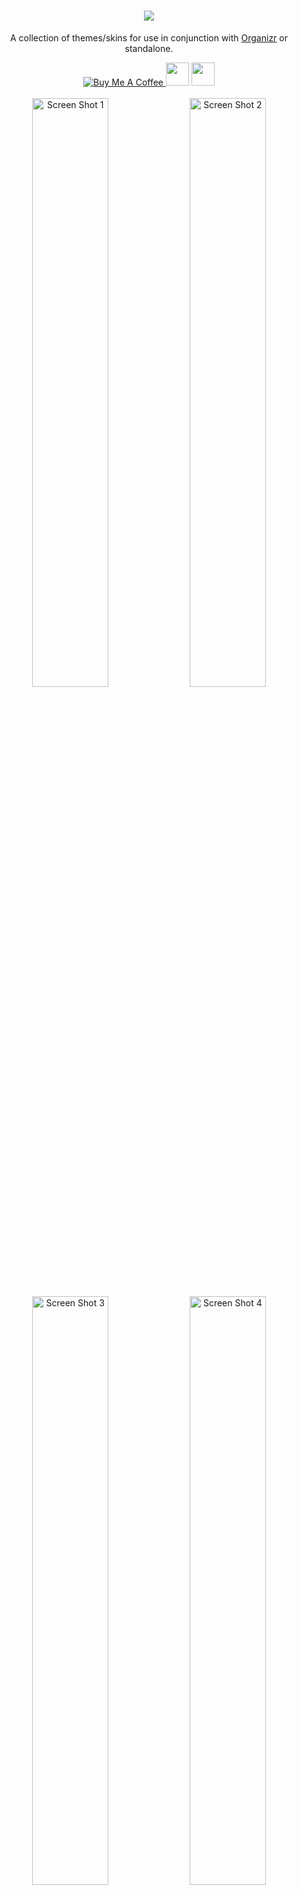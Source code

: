 <h1 align="center">
    <img src="https://i.imgur.com/OkX6Zup.png">
</h1>
<p align="center">
  A collection of themes/skins for use in conjunction with <a href="https://github.com/causefx/Organizr/" target="_blank">Organizr</a> or standalone.
<p align="center">
<a href="https://www.buymeacoffee.com/oY5Nk8GHK" target="_blank"><img src="https://www.buymeacoffee.com/assets/img/custom_images/yellow_img.png" alt="Buy Me A Coffee" style="height: auto !important;width: auto !important;" >   </a><a href="https://discord.gg/HM5uUKU" rel="noopener"><img class="alignnone" title="theme.park!" src="https://img.shields.io/discord/591352397830553601.svg?style=for-the-badge&logo=discord" alt="" height="37" /></a>
 </a><a href="https://technicalramblings.com/" rel="noopener"><img class="alignnone" title="technicalramblings!" src="https://img.shields.io/badge/blog-technicalramblings.com-informational.svg?style=for-the-badge" alt="" height="37" /></a>	
    <br />
    <br />
    <img src="https://raw.githubusercontent.com/gilbN/theme.park/master/Screenshots/orgarr/sonarrv3.png" alt="Screen Shot 1" width="49.15%" />
    <img src="https://raw.githubusercontent.com/gilbN/theme.park/master/Screenshots/graforg/grafana-1.png" alt="Screen Shot 2" width="49.15%" />
    <img src="https://raw.githubusercontent.com/gilbN/theme.park/master/Screenshots/plexorg/plexorg.png" alt="Screen Shot 3" width="49.15%" />
    <img src="https://raw.githubusercontent.com/gilbN/theme.park/master/Screenshots/plpp/plpp.png" alt="Screen Shot 4" width="49.15%" />
</p>

## Setup

### Subfilter

As  most of these apps doesn't have support for custom CSS you can get around that by using [subfilter](http://nginx.org/en/docs/http/ngx_http_sub_module.html) in Nginx.

Add this to your reverse proxy:

```nginx
proxy_set_header Accept-Encoding "";
sub_filter
'</head>'
'<link rel="stylesheet" type="text/css" href="https://gilbn.github.io/theme.park/CSS/themes/<APP_NAME>/THEME.css">
</head>';
sub_filter_once on;
```
Where `THEME.css` is the name of the theme. e.g. `aquamarine.css`

Here is a complete example:

<details><summary>Expand</summary>

```nginx
# REDIRECT HTTP TRAFFIC TO https://[domain.com]
server {
    listen 80;
    server_name ombi.domain.com;
    return 301 https://$server_name$request_uri;
}
server {  
    listen 443 ssl http2;
    server_name ombi.domain.com;

#SSL settings
    include /config/nginx/ssl.conf

location / {
    proxy_pass http://192.168.1.2:8701;
    include /config/nginx/proxy.conf;
	proxy_set_header Accept-Encoding "";
	sub_filter
	'</head>'
	'<link rel="stylesheet" type="text/css" href="https://gilbn.github.io/theme.park/CSS/themes/ombi/plex.css">
	</head>';
	sub_filter_once on;
  }
}
```
</details>

## [Feature requests](http://feathub.com/gilbN/theme.park)
[![Feature Requests](http://feathub.com/gilbN/theme.park?format=svg)](http://feathub.com/gilbN/theme.park)

## Current themes in the repo: 
<ul>
<li>Sonarr</li>
<li>Radarr</li>
<li>Lidarr</li>
<li>Bazarr</li>
<li>Plex</li>
<li>Ombi</li>
<li>Organizr</li>
<li>Grafana</li>
<li>Sabnzbd</li>
<li>Nzbget</li>
<li>Guacamole</li>
<li>Netdata</li>
<li>Jackett</li>
<li>html5speedtest</li>
<li>Filebrowser</li>
<li>Monitorr</li>
<li>Logarr</li>
<li>PLPP</li>	
</ul>

***
# Organizr Hotline and Marine theme
Custom [Organizr](https://github.com/causefx/Organizr/) themes.
<p align="center">
    <img src="https://raw.githubusercontent.com/gilbN/theme.park/master/Screenshots/organizr-themes/organizr-hotline-theme2.png" alt="Screen Shot 1" width="49.15%" />
    <img src="https://raw.githubusercontent.com/gilbN/theme.park/master/Screenshots/organizr-themes/organizr-marine-theme2.png" alt="Screen Shot 2" width="49.15%" />
    <img src="https://raw.githubusercontent.com/gilbN/theme.park/master/Screenshots/organizr-themes/organizr-hotline-theme-login.png" alt="Screen Shot 3" width="49.15%" />
    <img src="https://raw.githubusercontent.com/gilbN/theme.park/master/Screenshots/organizr-themes/organizr-marine-theme-login.png" alt="Screen Shot 4" width="49.15%" />	
</p>

These themes are still a WIP so bugs may occur. Please make an issue if you find one.
Aquamarine are the colors from https://heimdall.site that I fell in love with.
All themes are highly customizable in regards of which radial gradient color combination you want. 

#### Installation: Themes can be found in the "Theme Marketplace" in Organizr.

### Screenshots
<details><summary>Expand</summary>
<p>
<img src="https://raw.githubusercontent.com/gilbN/theme.park/master/Screenshots/organizr-themes/organizr-hotline-theme.png"></img>
<img src="https://raw.githubusercontent.com/gilbN/theme.park/master/Screenshots/organizr-themes/organizr-hotline-theme-login.png"></img>
<img src="https://raw.githubusercontent.com/gilbN/theme.park/master/Screenshots/organizr-themes/organizr-marine-theme.png"></img>
<img src="https://raw.githubusercontent.com/gilbN/theme.park/master/Screenshots/organizr-themes/organizr-marine-theme-login.png"></img>
</p>
</details>

***

# PHP Library Presenter Themes

Custom [PLPP](https://github.com/Tensai75/plpp) CSS to match the [Organizr](https://github.com/causefx/Organizr) theme.

![](https://raw.githubusercontent.com/gilbN/theme.park/master/Screenshots/plpp/plpp.png)

```
https://gilbn.github.io/theme.park/CSS/themes/plpp/XXX.css
aquamarine.css
hotline.css
dark.css
plex.css
```

***
# Guacamole Dark/Plex Theme

Custom [Guacamole](https://guacamole.apache.org/) CSS to match the [Organizr](https://github.com/causefx/Organizr) theme.

![](https://raw.githubusercontent.com/gilbN/theme.park/master/Screenshots/guacorg/guacorg.png)

```
https://gilbn.github.io/theme.park/CSS/themes/guacamole/XXX.css
aquamarine.css
hotline.css
dark.css
plex.css
```

### Screenshots
<details><summary>Expand</summary>
<p>
<img src="https://raw.githubusercontent.com/gilbN/theme.park/master/Screenshots/guacorg/guac-1.png"></img>
<img src="https://raw.githubusercontent.com/gilbN/theme.park/master/Screenshots/guacorg/guac-2.png"></img>
</p>
</details>

***

# Plex Themes

Custom [Plex](https://plex.tv) CSS to match the [Organizr](https://github.com/causefx/Organizr) theme.

![](https://raw.githubusercontent.com/gilbN/theme.park/master/Screenshots/plexorg/plexorg.png)

```
https://gilbn.github.io/theme.park/CSS/themes/plex/XXX.css
aquamarine.css
hotline.css
dark.css
```

***

# Sonarr v2/v3 - Radarr - Lidarr - Bazarr Themes

Custom [Sonarr V2 and V3](https://github.com/Sonarr/Sonarr)/[Radarr](https://github.com/Radarr/Radarr)/[Lidarr](https://github.com/Lidarr/Lidarr)/[Bazarr](https://github.com/morpheus65535/bazarr) CSS for consistent UI in [Organizr](https://github.com/causefx/Organizr)

![](https://raw.githubusercontent.com/gilbN/theme.park/master/Screenshots/orgarr/sonarrv3.png)

```
https://gilbn.github.io/theme.park/CSS/themes/sonarr/XXX.css
https://gilbn.github.io/theme.park/CSS/themes/radarr/XXX.css
https://gilbn.github.io/theme.park/CSS/themes/lidarr/XXX.css
https://gilbn.github.io/theme.park/CSS/themes/bazarr/XXX.css
aquamarine.css
hotline.css
plex.css
dark.css
```

Thank you iFelix18 for doing all the hard work on v2! :)

### Screenshots
<details><summary>Expand</summary>
<p>
<img src="https://raw.githubusercontent.com/gilbN/theme.park/master/Screenshots/orgarr/sonarrv3-2.png"></img>
<img src="https://raw.githubusercontent.com/gilbN/theme.park/master/Screenshots/orgarr/sonarrv3-3.png"></img>
<img src="https://raw.githubusercontent.com/gilbN/theme.park/master/Screenshots/orgarr/1.jpg"></img>
<img src="https://raw.githubusercontent.com/gilbN/theme.park/master/Screenshots/orgarr/2.jpg"></img>
<img src="https://raw.githubusercontent.com/gilbN/theme.park/master/Screenshots/orgarr/3.jpg"></img>

</p>
</details>

***

# NZBGet Themes

Custom CSS for [Nzbget](https://github.com/nzbget/nzbget)

![](https://raw.githubusercontent.com/gilbN/theme.park/master/Screenshots/nzbget/nzbget-split.png)

```
https://gilbn.github.io/theme.park/CSS/themes/nzbget/XXX.css
aquamarine.css
hotline.css
plex.css
dark.css
```

Thank you [ydkmlt84](https://github.com/ydkmlt84) for making the job easier :)

### Screenshots
<details><summary>Expand</summary>
<p>
<img src="https://raw.githubusercontent.com/gilbN/theme.park/master/Screenshots/nzbget/nzbget1.jpg"></img>
<img src="https://raw.githubusercontent.com/gilbN/theme.park/master/Screenshots/nzbget/nzbget2.jpg"></img>
<img src="https://raw.githubusercontent.com/gilbN/theme.park/master/Screenshots/nzbget/nzbget-split-2.png"></img>
<img src="https://raw.githubusercontent.com/gilbN/theme.park/master/Screenshots/nzbget/nzbget3.png"></img>
</p>
</details>

***

# SABnzbd Themes

Custom CSS for [SABnzbd](https://github.com/sabnzbd/sabnzbd)

![](https://raw.githubusercontent.com/gilbN/theme.park/master/Screenshots/sabnzbd/sabnzbd.png)

```
https://gilbn.github.io/theme.park/CSS/themes/sabnzbd/XXX.css
aquamarine.css
hotline.css
dark.css
plex.css
```

**Note: SABnzbd theme must be set to `Glitter`**

### Screenshots
<details><summary>Expand</summary>
<p>
<img src="https://raw.githubusercontent.com/gilbN/theme.park/master/Screenshots/sabnzbd/sabnzbd_dark_2.png"></img>
<img src="https://raw.githubusercontent.com/gilbN/theme.park/master/Screenshots/sabnzbd/sabnzbd_dark_3.png"></img>
</p>
</details>

***

# Grafana Themes

Custom [Grafana](https://github.com/grafana/grafana) CSS for [Organizr](https://github.com/causefx/Organizr) homepage integration and consistent UI.

![](https://raw.githubusercontent.com/gilbN/theme.park/master/Screenshots/graforg/grafana-1.png)

```
https://gilbn.github.io/theme.park/CSS/themes/grafana/XXX.css
aquamarine.css
hotline.css
dark.css
plex.css
```

#### For panel integration on the Organizr homepage you can use `organizr-dashboard.css` if you use the Plex theme in Organizr. The theme is an "internal" theme that is meant to be used in an Organizr iframe as the background is set to transparent.
NOTE: When viewing Grafana in Organizr iframe using `organizr-dashboard.css` it will follow the Organizr theme. When viewing it outside of Organizr iframe the background will be white ect. If you don't want this you can create two reverse proxies. One for grafana organizr homepage integration and one for the regular grafana theme. 

### Check out https://technicalramblings.com/blog/spice-up-your-homepage-part-ii/

![](https://technicalramblings.com/wp-content/uploads/2019/01/orgdash.jpg)

### **TIP:**
Click the `kiosk` button and use that link if you don't want to show the top bar and side bar inside Organizr! There are two modes, one where the side menu and variables ect disappear and one where just the panels are visible.

https://grafana.technicalramblings.com/d/nLJXnLJiz/unraid-ups-dashboard?refresh=10s&orgId=1&kiosk=tv
https://grafana.technicalramblings.com/d/nLJXnLJiz/unraid-ups-dashboard?refresh=10s&orgId=1&kiosk

Check out my Varken dashboard here: https://grafana.com/dashboards/9558

### Screenshots
<details><summary>Expand</summary>
<p>
<img src="https://raw.githubusercontent.com/gilbN/theme.park/master/Screenshots/graforg/1.jpg"></img>
<img src="https://raw.githubusercontent.com/gilbN/theme.park/master/Screenshots/graforg/2.jpg"></img>
</p>
</details>

### Custom HTML for Organizr Homepage


![](https://raw.githubusercontent.com/gilbN/theme.park/master/Screenshots/graforg/3.jpg)

<details><summary>Expand</summary>

Thank you [Fma965](https://gist.github.com/Fma965) for the base [code](https://gist.github.com/Fma965/d30ac1fa5695304a7d6dcdc748220027)

Change the ***Panel name*** to what you want and the ***src*** to the panel URL.

```css
<h5><span>Panel name</span></h5>
  <div class="overflowhider"><embed id="grafanadwidget1" src='https://graforg.domain.com/panel-embed-link'/>**
```
The URL can be found by clicking **share** on the panel you want to add.

<img src="https://raw.githubusercontent.com/gilbN/theme.park/master/Screenshots/graforg/4.png"></img>

If you dont want the ***Panel name*** text, just remove the `<h5><span>` line entirely.

```css
<style>
.flex {
  	display: flex;
  	flex-wrap: wrap;
 	align-items: center;
  	justify-content: center;
	background: transparent;
	margin-top:10px;
	box-shadow: none !important;
}
.flex-child {
	flex: 1 1 1 1;
	padding: 1px 1px 1px 1px;
}
#flex-grafanadwidget1 {
	min-width: 25%;
}
#flex-grafanadwidget2 {
	min-width: 25%;
}
#flex-grafanadwidget3 {
	min-width: 25%;
}
#flex-grafanadwidget4 {
	min-width: 25%;
}
@media only screen and (max-width: 1374px) {
    #flex-grafanadwidget1, #flex-grafanadwidget2, #flex-grafanadwidget3, #flex-grafanadwidget4 {
        min-width: 50%;
    }
}
@media only screen and (max-width: 640px) {
    #flex-grafanadwidget1, #flex-grafanadwidget2, #flex-grafanadwidget3, #flex-grafanadwidget4 {
        min-width: 100%;
    }
@media only screen and (max-width: 400px) {
    .flex-child>h5 {
	margin-left: 15px;
    }
#announcementRow {
	background-color:transparent !important;
}
.flex-child>h5 {
	text-transform: uppercase;
	font-weight: 600 !important;
	font-size: 15px;important;
	color: #eee;
}
.overflowhider {
	height: 100%;
	overflow: hidden;
}
#grafanadwidget1 {
	position: relative;
	height: calc(250px);
	width: calc(100%);
}
#grafanadwidget2 {
    position: relative;
	height:calc(250px);
	width:calc(100%);
}
#grafanadwidget3 {
	position: relative;
	height: calc(250px);
	width: calc(100%);
}
#grafanadwidget4 {
    position: relative;
	height:calc(250px);
	width:calc(100%);
}
</style>

<div id="announcementRow" class="row">
	<div class="content-box flex">
<div class="flex-child" id="flex-grafanadwidget1">
  <h5><span>Panel name</span></h5>
  <div class="overflowhider"><embed id="grafanadwidget1" src='https://graforg.domain.com/panel-embed-link'/></div>
  </div>
<div class="flex-child box-shadow" id="flex-grafanadwidget2">
  <h5><span>Panel name</span></h5>
  <div class="overflowhider"><embed id="grafanadwidget2" src='https://graforg.domain.com/panel-embed-link' /></div>
  </div>
<div class="flex-child" id="flex-grafanadwidget3">
  <h5><span>Panel name</span></h5>
  <div class="overflowhider"><embed id="grafanadwidget3" src='https://graforg.domain.com/panel-embed-link'/></div>
  </div>
<div class="flex-child box-shadow" id="flex-grafanadwidget4">
  <h5><span>Panel name</span></h5>
  <div class="overflowhider"><embed id="grafanadwidget4" src='https://graforg.domain.com/panel-embed-link' /></div>
  </div>
	</div>
</div>
```
</details>

***

# Netdata Themes

Custom [Netdata](https://github.com/firehol/netdata) CSS for consistent UI in [Organizr](https://github.com/causefx/Organizr)

![](https://raw.githubusercontent.com/gilbN/theme.park/master/Screenshots/netorg/netdata-1.png)

```
https://gilbn.github.io/theme.park/CSS/themes/netdata/XXX.css
aquamarine.css
hotline.css
dark.css
plex.css
organizr-dashboard.css
```

#### The `organizr-dashboard.css` theme is an "internal" theme that is meant to be used in an Organizr iframe as the background is set to transparent. [The theme can be used to integrate Netadata on the Organizr Homepage](https://technicalramblings.com/blog/spice-up-your-homepage/) 

### Screenshots
<details><summary>Expand</summary>
<p>
<img src="https://raw.githubusercontent.com/gilbN/theme.park/master/Screenshots/netorg/1.jpg"></img>
<img src="https://raw.githubusercontent.com/gilbN/theme.park/master/Screenshots/netorg/2.jpg"></img>
</p>
</details>

### Custom HTML for Organizr Homepage

***

# Monitorr Themes

Custom [Monitorr](https://github.com/Monitorr/Monitorr) CSS for [Organizr](https://github.com/causefx/Organizr) homepage integration.

![](https://raw.githubusercontent.com/gilbN/theme.park/master/Screenshots/monitorg/1-flat.jpg)

```
https://gilbn.github.io/theme.park/CSS/themes/monitorr/XXX.css
aquamarine.css
hotline.css
dark.css
plex.css
organizr-dashboard.css
```

#### The `organizr-dashboard.css` theme will mess with your Monitorr base theme. And it will hide the settings button. Go to /monitorr/settings.php for settings.  It is created purely for use with "minimum" version of the index.php `https://domain.com/monitorr/index.min.php` for Organizr homepage integration.
**NOTE:**
When viewing monitorr in Organizr iframe using `organizr-dashboard.css` it will follow the Organizr theme. When viewing it outside of Organizr iframe the background will be white ect. If you don't want this you can create two reverse proxies. One for monitorr organizr homepage integration and one for the monitorr dark/plex theme. And use subfilter on both instead of adding `@import "https://gilbn.github.io/theme.park/CSS/themes/organizr-dashboard.css";` in the monitorr custom css.


### Screenshots
<details><summary>Expand</summary>
<p>
<img src="https://raw.githubusercontent.com/gilbN/theme.park/master/Screenshots/monitorg/2.jpg"></img>
<img src="https://raw.githubusercontent.com/gilbN/theme.park/master/Screenshots/monitorg/3.jpg"></img>
<img src="https://raw.githubusercontent.com/gilbN/theme.park/master/Screenshots/monitorg/4.jpg"></img>
</p>
</details>

Add this in the Monitorr custom css box:
```css
@import "https://gilbn.github.io/theme.park/CSS/themes/monitorr/THEME_NAME.css";
```
And add this in custom HTML in Organizr:
```css
<div id="announcementRow" class="row"><h4 class="pull-left"><span>Monitorr</span></h4><hr class="hidden-xs"></div>
<div style="overflow:hidden; height:260px; width:calc(100% + 39px); -webkit-overflow-scrolling: touch; overflow-y: scroll;">
<iframe class="iframe" frameborder="0" src="https://monitorr.domain.com/index.min.php"></iframe>
</div>
```

***

# Logarr (alpha only) (WIP)

Custom [Logarr](https://github.com/Monitorr/logarr/tree/alpha) CSS for consistent UI in [Organizr](https://github.com/causefx/Organizr).

![](https://raw.githubusercontent.com/goldenpipes/theme.park/master/Screenshots/logarr-plex.png)

```
https://gilbn.github.io/theme.park/CSS/themes/logarr/XXX.css
aquamarine.css
hotline.css
dark.css
plex.css
```

***

# Filebrowser - Dark Theme

Custom [Filebrowser](https://github.com/filebrowser/filebrowser) CSS for consistent UI in [Organizr](https://github.com/causefx/Organizr).

![](https://raw.githubusercontent.com/gilbN/theme.park/master/Screenshots/filebrowser/filebrowser.png)

Based on https://github.com/Archmonger/Blackberry-Themes/blob/master/Themes/Blackberry-Flat/bbf_filebrowser.css
**https://github.com/Archmonger/Blackberry-Themes**

```
https://gilbn.github.io/theme.park/CSS/themes/filebrowser/XXX.css
aquamarine.css
hotline.css
dark.css
plex.css
```


### Screenshots
<details><summary>Expand</summary>
<p>
<img src="https://raw.githubusercontent.com/gilbN/theme.park/master/Screenshots/filebrowser/filebrowser2.png"></img>
</p>
</details>

***

# HTML5 Speedtest Dark/Plex Theme

Custom [HTML5 Speedtest](https://github.com/adolfintel/speedtest) CSS for consistent UI in [Organizr](https://github.com/causefx/Organizr).

![](https://raw.githubusercontent.com/gilbN/theme.park/master/Screenshots/html5speedtest/html5speedtest.png)

```
https://gilbn.github.io/theme.park/CSS/themes/html5speedtest/XXX.css
aquamarine.css
hotline.css
dark.css
plex.css
```

### Screenshots
<details><summary>Expand</summary>
<p>
<img src="https://raw.githubusercontent.com/gilbN/theme.park/master/Screenshots/html5speedtest/html5speedtest_dark.png"></img>
<img src="https://raw.githubusercontent.com/gilbN/theme.park/master/Screenshots/html5speedtest/html5speedtest_plex.png"></img>
</p>
</details>

***
### Honourable mentions:

[leram84/layer.Cake](https://github.com/leram84/layer.Cake/)

[rg9400/Cloud-Tautulli-Theme](https://github.com/rg9400/Cloud-Tautulli-Theme)

[Burry/organizr-v2-plex-theme](https://github.com/Burry/organizr-v2-plex-theme)

[iFelix18/Darkerr](https://github.com/iFelix18/Darkerr)

[ydkmlt84/DarkerNZBget](https://github.com/ydkmlt84/DarkerNZBget)

[Archmonger/Blackberry-Flat](https://github.com/Archmonger/Blackberry-Flat)
